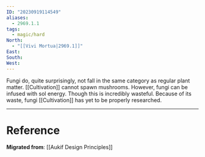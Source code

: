 ```yaml
---
ID: "20230919114549"
aliases:
  - 2969.1.1
tags:
  - magic/hard
North:
  - "[[Vivi Mortua|2969.1]]"
East: 
South: 
West:
---
```

Fungi do, quite surprisingly, not fall in the same category as regular plant matter. [[Cultivation]] cannot spawn mushrooms. However, fungi can be infused with sol energy. Though this is incredibly wasteful. Because of its waste, fungi [[Cultivation]] has yet to be properly researched.

---

# Reference

**Migrated from**: [[Aukif Design Principles]]